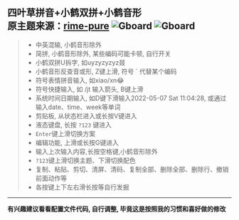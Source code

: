 四叶草拼音+小鹤双拼+小鹤音形  
原主题来源：[rime-pure](https://github.com/SivanLaai/rime-pure)
![Gboard](https://raw.githubusercontent.com/Jacobax/trime-config/main/pics/Gboard墨亮.jpg)
![Gboard](https://raw.githubusercontent.com/Jacobax/trime-config/main/pics/Gboard墨.jpg)
---
> * 中英混输, 小鹤音形除外  
> * 简拼, 小鹤音形除外, 某些编码可能卡顿, 自行开关  
> * 小鹤双拼U拆字, 如uyzyzyzyz叕  
> * 小鹤音形反查音或形, Z键上滑, 符号 ` 代替某个编码  
> * 符号表情拼音输入, 如xiao/xn😂  
> * 符号快捷输入, 如 /jt 输入箭头, B键上滑  
> * 系统时间日期输入, 如D键下滑输入2022-05-07 Sat 11:04:28, 或通过输入date、time、week等单词  
> * 剪贴板, 从状态栏进入或长按V键进入  
> * 液态键盘, 长按 `?123` 键进入  
> * `Enter`键上滑切换方案
> * 编辑功能, 上滑或长按G键进入  
> * 输入上次输入内容,长按空格键,小鹤音形除外  
> * `?123`键上滑切换主题、下滑切换配色  
> * 复制、粘贴、剪切、清屏、清码、复制全部、删除全部、删除行、撤销前面动作等  
> * 各按键上下左右滑长按等自行发掘    

---

**有兴趣建议看看配置文件代码, 自行调整, 毕竟这是按照我的习惯和喜好做的修改**